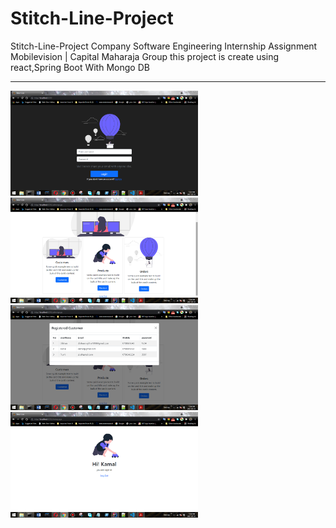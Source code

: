 # Stitch-Line-Project
Stitch-Line-Project Company Software Engineering Internship Assignment Mobilevision | Capital Maharaja Group this project is create using react,Spring Boot With Mongo DB
<hr/>
<div style={display:"flex"}>
<img src="https://github.com/DilshanRajika9835/Stitch-Line-Project/blob/master/screenShot/Screen%20Shot%20(2).png" width="300" title="WhatsApp:+94766681528">
<img src="https://github.com/DilshanRajika9835/Stitch-Line-Project/blob/master/screenShot/Screen%20Shot%20(3).png" width="300" title="WhatsApp:+94766681528">
<img src="https://github.com/DilshanRajika9835/Stitch-Line-Project/blob/master/screenShot/Screen%20Shot%20(4).png" width="300" title="WhatsApp:+94766681528">
<img src="https://github.com/DilshanRajika9835/Stitch-Line-Project/blob/master/screenShot/Screen%20Shot%20(1).png" width="300" title="WhatsApp:+94766681528">
</div>

